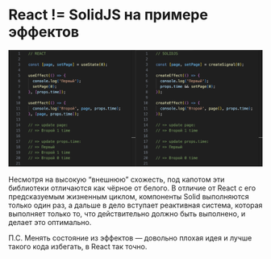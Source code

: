 # React != SolidJS на примере эффектов

<img alt="" src="./2025-04-14/image.png" width="694">

Несмотря на высокую “внешнюю” схожесть, под капотом эти библиотеки отличаются как чёрное от белого. В отличие от React с его предсказуемым жизненным циклом, компоненты Solid выполняются только один раз, а дальше в дело вступает реактивная система, которая выполняет только то, что действительно должно быть выполнено, и делает это оптимально.

П.С. Менять состояние из эффектов — довольно плохая идея и лучше такого кода избегать, в React так точно.
